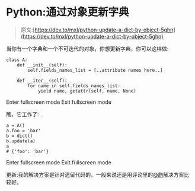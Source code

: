 # Python:通过对象更新字典

> 原文:[https://dev.to/mxl/python-update-a-dict-by-object-5ghn](https://dev.to/mxl/python-update-a-dict-by-object-5ghn)

当你有一个字典和一个不可迭代的对象，你想更新字典，你可以这样做:

```
class A:
    def __init__(self):
        self.fields_names_list = [..attribute names here..]

    def __iter__(self):
        for name in self.fields_names_list:
            yield name, getattr(self, name, None) 
```

Enter fullscreen mode Exit fullscreen mode

瞧，它工作了:

```
a = A()
a.foo = 'bar'
b = dict()
b.update(a)
a
# {'foo': 'bar'} 
```

Enter fullscreen mode Exit fullscreen mode

更新:我的解决方案是针对遗留代码的，一般来说还是用评论里的[@韵](https://dev.to/rhymes)解决方案比较好。